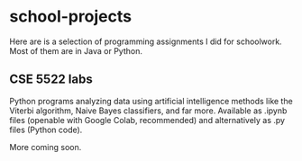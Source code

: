 # school-projects

Here are is a selection of programming assignments I did for schoolwork. Most of them are in Java or Python.

## CSE 5522 labs

Python programs analyzing data using artificial intelligence methods like the Viterbi algorithm, Naive Bayes classifiers, and far more. Available as .ipynb files (openable with Google Colab, recommended) and alternatively as .py files (Python code).

More coming soon.
